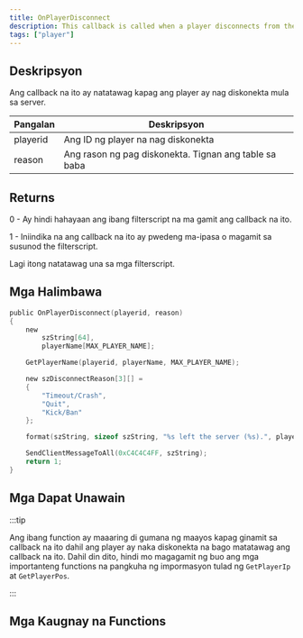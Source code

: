 ```yaml
---
title: OnPlayerDisconnect
description: This callback is called when a player disconnects from the server.
tags: ["player"]
---
```


## Deskripsyon

Ang callback na ito ay natatawag kapag ang player ay nag diskonekta mula sa server.

| Pangalan      | Deskripsyon                                                |
| ------------- | ---------------------------------------------------------- |
| playerid      | Ang ID ng player na nag diskonekta                         |
| reason        | Ang rason ng pag diskonekta. Tignan ang table sa baba      |

## Returns

0 - Ay hindi hahayaan ang ibang filterscript na ma gamit ang callback na ito.

1 - Iniindika na ang callback na ito ay pwedeng ma-ipasa o magamit sa susunod the filterscript.

Lagi itong natatawag una sa mga filterscript.

## Mga Halimbawa

```c
public OnPlayerDisconnect(playerid, reason)
{
    new
        szString[64],
        playerName[MAX_PLAYER_NAME];

    GetPlayerName(playerid, playerName, MAX_PLAYER_NAME);

    new szDisconnectReason[3][] =
    {
        "Timeout/Crash",
        "Quit",
        "Kick/Ban"
    };

    format(szString, sizeof szString, "%s left the server (%s).", playerName, szDisconnectReason[reason]);

    SendClientMessageToAll(0xC4C4C4FF, szString);
    return 1;
}
```

## Mga Dapat Unawain

:::tip

Ang ibang function ay maaaring di gumana ng maayos kapag ginamit sa callback na ito dahil ang player ay naka diskonekta na bago matatawag ang callback na ito. Dahil din dito, hindi mo magagamit ng buo ang mga importanteng functions na pangkuha ng impormasyon tulad ng `GetPlayerIp` at `GetPlayerPos`.

:::

## Mga Kaugnay na Functions
